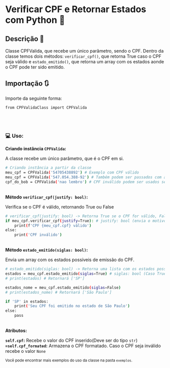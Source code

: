 #  Verificar CPF e Retornar Estados com Python 🪪


## Descrição 📍

Classe CPFValida, que recebe um único parâmetro, sendo o CPF. Dentro da classe temos dois métodos: ```verificar_cpf()```, que retorna True caso o CPF seja válido e ```estado_emitido()```, que retorna um array com os estados aonde o CPF pode ter sido emitido. 

## Importação 🔃

Importe da seguinte forma:

```bash
from CPFValidaClass import CPFValida
```

<br>

#
### 💻 Uso: 

<strong>Criando instância <code>CPFValida</code>:</strong>

A classe recebe um único parâmetro, que é o CPF em si.
```bash
# Criando instância a partir da classe
meu_cpf = CPFValida('54705438892') # Exemplo com CPF válido
meu_cpf = CPFValida('547.054.388-92') # Também podem ser passados com a formatação completa. O funcionamento continua o mesmo 
cpf_do_bob = CPFValida('nao lembro') # CPF inválido podem ser usados sem problemas na definição de classe
```

<br>
<strong>Método <code>verificar_cpf(justify: bool)</code>:</strong>

Verifica se o CPF é válido, retornando True ou False
```bash
# verificar_cpf(justify: bool) -> Retorna True se o CPF for válido, False caso contrário
if meu_cpf.verificar_cpf(justify=True): # justify: bool (envia o motivo da invalidação, caso seja válido envia uma mensagem de confirmação. O valor padrão é False)
    print(f'CPF {meu_cpf.cpf} válido') 
else:
    print('CPF inválido')
```
<br>
<strong>Método <code>estado_emitido(siglas: bool)</code>:</strong>

Envia um array com os estados possíveis de emissão do CPF.

```bash
# estado_emitido(siglas: bool) -> Retorna uma lista com os estados possíveis onde o CPF pode ter sido emitido.
estados = meu_cpf.estado_emitido(siglas=True) # siglas: bool (Caso True retorna as siglas dos estados, caso False, retorna o nome dos estados. O valor padrão é True)
# print(estados) # Retornará ['SP']

estados_nome = meu_cpf.estado_emitido(siglas=False)
# print(estados_nome) # Retornará ['São Paulo']

if 'SP' in estados:
    print('Seu CPF foi emitido no estado de São Paulo')
else:
    pass
```
<br>
<strong>Atributos:</strong>

<strong><code>self.cpf</code>:</strong> Recebe o valor do CPF inserido(Deve ser do tipo ```str```) <br>
<strong><code>=self.cpf_formated</code>:</strong> Armazena o CPF formatado. Caso o CPF seja inválido recebe o valor ```None```


<small>Você pode encontrar mais exemplos do uso da classe na pasta ```exemplos```. </small>

